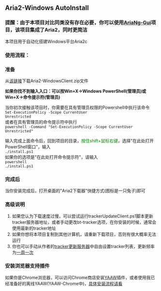 ## Aria2-Windows AutoInstall

### 提醒：由于本项目对比同类没有存在必要，你可以使用[AriaNg-Gui](https://github.com/Xmader/aria-ng-gui)项目，该项目集成了Aria2，同时更简洁

本项目用于自动化搭建Windows平台Aria2c

### 使用流程：

### 准备
从[该链接](https://github.com/sxueck/Aria2-AutoInstall/archive/master.zip)下载Aria2-WindowsClient.zip文件

**如果你找不到输入入口：可以按Win+X->Windows PowerShell(管理员)或Win+X->命令提示符(管理员)**

当你初次接触该项目时，你需要在具有管理员权限的Powershell中执行该命令
    <br/><code>Set-ExecutionPolicy -Scope CurrentUser Unrestricted</code><br/>
或者在具有管理员的命令提示符中执行
    <br/><code>powershell -Command "Set-ExecutionPolicy -Scope CurrentUser Unrestricted"</code><br/>

输入完成上面命令后，回到项目的目录，<font color="green">按住shift+鼠标右键</font>，选择"在此处打开PowerShell窗口"，输入
    <br/><code>./install.ps1</code><br/>
如果你的选项是"在此处打开命令提示符"，请输入
    <br/><code>powershell ./install.ps1</code><br/>

### 完成后
当你安装完成后，打开桌面的"Aria2下载器"快捷方式(图标是一只兔子)即可

### 高级说明
1. 如果您认为下载速度过慢，可以尝试运行trackerUpdateClient.ps1脚本更新tracker服务器地址，或者手动更改bt-tracker选项，在你安装的时候，通常会使用最新的tracker地址
2. 如果你想将本项目复制到其他计算机，请重新下载项目，否则有很大概率无法运行
3. 你也可以手动从作者的[tracker更新服务器](http://tracker.tbuu.xyz:85)中自由设置tracker列表，更新频率为[一周一次](http://tracker.tbuu.xyz:85/update.html)

### 安装浏览器支持插件
如果你是Chrome浏览器，可以访问Chrome商店安装[YAAW](https://chrome.google.com/webstore/detail/yaaw-for-chrome/dennnbdlpgjgbcjfgaohdahloollfgoc?hl=en)插件，或者使用我已经准备好的离线YAAW(YAAW-Chrome中)，[具体安装流程请看](https://blog.csdn.net/yshenhua/article/details/80901677)
